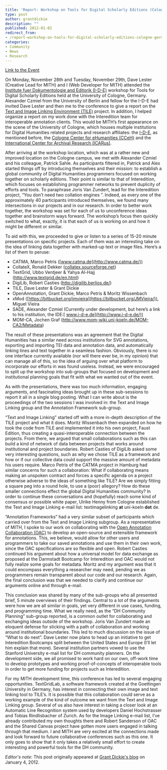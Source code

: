 ```yaml
---
title: 'Report: Workshop on Tools for Digital Scholarly Editions (Cologne, Germany)'
type: post
author: grantdickie
description: ""
published: 2012-01-02
redirect_from: 
- /report-workshop-on-tools-for-digital-scholarly-editions-cologne-germany/
categories:
- Community
- News
- Research
---
```

[Link to the Event](http://www.i-d-e.de/workshop-tools-for-the-digital-edition-2011)

On Monday, November 28th and Tuesday, November 29th, Dave Lester (Creative Lead for MITH) and I (Web Developer for MITH) attended the [Institute fuer Dokumentologie and Editorik (I-D-E)](http://www.i-d-e.de/) workshop for Tools for Digital Scholarly Editions held at the University of Cologne, Germany. Alexander Czmiel from the University of Berlin and fellow for the I-D-E had invited Dave Lester and then me to the conference to give a report on the [Text and Image Linking Environment (TILE)](http://mith.umd.edu/tile/) project. In addition, I helped organize a report on my work done with the Interedition team for interoperable annotation clients. This would be MITH’s first appearance on the scene of the University of Cologne, which houses multiple institutions for Digital Humanities related projects and research affiliates: the [I-D-E](http://www.i-d-e.de/), as mentioned before, the [Cologne Center for eHumanities (CCeH)](http://www.cceh.uni-koeln.de/) and the [International Center for Archival Research (ICARus)](http://www.icar-us.eu/).

After arriving at the workshop location, which was at a rather new and improved location on the Cologne campus, we met with Alexander Czmiel and his colleague, Patrick Sahle. As participants filtered in, Patrick and Alex started things off by introducing themselves and their mission: to establish a global community of Digital Humanities programmers focused on working together on scholarly editions. Their point is similar to that of Interedition, which focuses on establishing programmer networks to prevent duplicity of efforts and tools. To paraphrase Joris Van Zundert, lead for the Interedition project, “You don’t need two collation engines ”. Indeed, as every one of the approximately 40 participants introduced themselves, we found many intersections in our projects and in our research. In order to better work together, the workshop was set for each of us to unconference ideas together and brainstorm ways forward. The workshop’s focus then quickly switched to what, exactly, it is that each of us is working on and how it might be different or similar.

To aid with this, we proceeded to give or listen to a series of 15-20 minute presentations on specific projects. Each of them was an interesting take on the idea of linking data together with marked-up text or image files. Here’s a list of them to peruse:

- CATMA, Marco Petris ([www.catma.de](http://www.catma.de/))
- CollateX, Ronald Dekker ([collatex.sourceforge.net](http://collatex.sourceforge.net/))
- TextGrid, Ubbo Ventjeer & Yahya Al-Hajj (http://www.textgrid.de/en.html)
- DigiLib, Robert Casties (<http://digilib.berlios.de/>)
- TILE, Dave Lester & Grant Dickie
- OpenAnnotation, Grant Dickie, Marco Petris & Moritz Wissenbach
- xMod ([https://bitbucket.org/jmvieira](https://bitbucket.org/JMVieira/)), Miguel Vieira
- SADE, Alexander Czmiel (Currently under development, but here’s a link to his institution, the IDE:[ www.i-d-e.de](http://www.i-d-e.de/))
- MOM-CA, Jochen Graf (http://www.mom-wiki.uni-koeln.de/MOM-CA2/Metadata)

The result of these presentations was an agreement that the Digital Humanities has a similar need across institutions for SVG annotations, exporting and importing TEI data and annotation data, and automatically linking lines and text together in a seamless fashion. Obviously, there is no one interface currently available (nor will there ever be, in my opinion) that can manage all of this, so the idea of arguing over what platform to incorporate our efforts in was found useless. Instead, we were encouraged to split up the workshop into sub-groups that focused on development and institutional planning goals that fit with what we wanted out of the event.

As with the presentations, there was too much information, engaging arguments, and fascinating ideas brought up in these sub-sessions to report it all in a single blog posting. What I can write about is the proceedings of the two sessions I was involved in: the Text and Image Linking group and the Annotation Framework sub-group.

“Text and Image Linking” started off with a more in-depth description of the TILE project and what it does. Moritz Wissenbach then expanded on how he took the code from TILE and implemented it into his own project, Faust Edition, thus creating a quasi-interoperable connection between the projects. From there, we argued that small collaborations such as this can build a kind of network of data between projects that works around institutional and project boundaries. Robert Casties of DigiLib asked some very interesting questions, such as why we chose TILE as a framework and how or if our collective data could support the massive amount of metadata his users require. Marco Petris of the CATMA project in Hamburg had similar concerns for such a collaboration: What if collaborating means making an unspoken contract and forces a specific agenda on a project otherwise adverse to the ideas of something like TILE? Are we simply fitting a square peg into a round hole, to use a (poor) allegory? How do these smaller connections effect the global Digital Humanities community? In order to continue these conversations and (hopefully) reach some kind of consensus or possible white paper, Ulrike Henny from Cologne established the Text and Image Linking e-mail list: textimagelinking **at** uni-koeln **dot** de.

“Annotation Frameworks” had a very similar subset of participants which carried over from the Text and Image Linking subgroup. As a representative of MITH, I spoke to our work on collaborating with the [Open Annotation Collaboration (OAC)](http://www.openannotation.org/) to develop an open-source and extensible framework for annotations. This, we believe, would allow for other users and programmers to take our saved annotations and use them in their own work, since the OAC specifications are so flexible and open. Robert Casties continued his argument about how a universal model for data exchange as proposed at the Darmstadt Bootcamp for Interedition and OAC would not fully realize some goals for metadata. Moritz and my argument was that it could encompass everything a researcher may need, pending we as programmers remain transparent about our code and our research. Again, the final conclusion was that we needed to clarify and continue our arguments online and through e-mail.

This conclusion was shared by many of the sub-groups who all presented brief, 5 minute overviews of their findings. Central to a lot of the arguments were how we are all similar in goals, yet very different in use cases, funding, and programming time. What we really need, as the “DH Community Planning” sub-group reported, is a common outlet for collaborating and exchanging ideas outside of the workshop. Joris Van Zundert made an eloquent defense for sticking with a path of collaboration and working around institutional boundaries. This led to much discussion on the issue of “What to do next”. Dave Lester now plans to head up an initiative to get Interedition Bootcamps split between the United States and Europe (I’ll let him explain that more). Several institution partners vowed to use the Stanford University e-mail list for DH community planners. On the development side, we all promised to work hard on our own, off-work time to develop prototypes and working proof-of-concepts of interoperable tools in order to get more funding for projects such as Interedition.

For my MITH development time, this conference has led to several engaging opportunities. TextGridLab, a software framework created at the Goettingen University in Germany, has interest in connecting their own image and text linking tool to TILE’s. It is possible that this collaboration could serve as a working example of the kind of outcome we want from the Text and Image Linking group. Several of us also have interest in taking a closer look at an Automatic Line Recognition system used by developers Daniel Hochstrasser and Tobias Rindlisbacher of Zurich. As for the Image Linking e-mail list, I’ve already contributed my own thoughts there and Robert Sanderson of OAC and the Shared Canvas project have gotten more users engaged in talking through that medium. I and MITH are very excited at the connections made and look forward to future collaborative conferences such as this one. It only goes to show that it only takes a relatively small effort to create interesting and powerful tools for the DH community.

_Editor's note_: This post originally appeared at [Grant Dickie's blog](http://web.archive.org/web/20140119103801/http://grantdickie.com/) on January 4, 2012.
